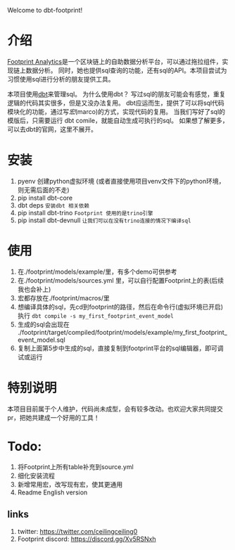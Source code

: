 Welcome to dbt-footprint!

# 介绍
[Footprint Analytics](https://www.footprint.network/dashboards)是一个区块链上的自助数据分析平台，可以通过拖拉组件，实现链上数据分析。
同时，她也提供sql查询的功能，还有sql的API。本项目尝试为习惯使用sql进行分析的朋友提供工具。

本项目使用[dbt](https://www.getdbt.com/)来管理sql。
为什么使用dbt？
写过sql的朋友可能会有感觉，重复逻辑的代码其实很多，但是又没办法复用。
dbt应运而生，提供了可以将sql代码模块化的功能，通过写*宏*(marco)的方式，实现代码的复用。
当我们写好了sql的模版后，只需要运行 dbt comile，就能自动生成可执行的sql。
如果想了解更多，可以去dbt的官网，这里不展开。

# 安装
1. pyenv 创建python虚拟环境 (或者直接使用项目venv文件下的python环境，则无需后面的不走)
2. pip install dbt-core
3. dbt deps `安装dbt 相关依赖`
4. pip install dbt-trino  `Footprint 使用的是trino引擎`
5. pip install dbt-devnull  `让我们可以在没有trino连接的情况下编译sql`

# 使用
1. 在./footprint/models/example/里，有多个demo可供参考
2. 在./footprint/models/sources.yml 里，可以自行配置Footprint上的表(后续我也会补上)
3. 宏都存放在./footprint/macros/里
4. 想编译具体的sql，先cd到footprint的路径，然后在命令行(虚拟环境已开启)执行 `dbt compile -s my_first_footprint_event_model`
5. 生成的sql会出现在 ./footprint/target/compiled/footprint/models/example/my_first_footprint_event_model.sql
6. 复制上面第5步中生成的sql，直接复制到footprint平台的sql编辑器，即可调试或运行

# 特别说明
本项目目前属于个人维护，代码尚未成型，会有较多改动。也欢迎大家共同提交pr，把她共建成一个好用的工具！

# Todo:
1. 将Footprint上所有table补充到source.yml
2. 细化安装流程
3. 新增常用宏，改写现有宏，使其更通用
3. Readme English version

## links
1. twitter: https://twitter.com/ceilingceiling0
2. Footprint discord: https://discord.gg/Xv5RSNxh